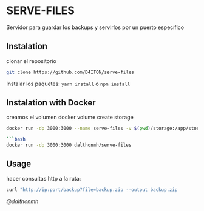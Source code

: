 # SERVE-FILES

Servidor para guardar los backups y servirlos por un puerto específico

## Instalation

clonar el repositorio

```bash
git clone https://github.com/D4ITON/serve-files
```

Instalar los paquetes:
`yarn install` o `npm install`

## Instalation with Docker

creamos el volumen
docker volume create storage

````bash
docker run -dp 3000:3000 --name serve-files -v $(pwd)/storage:/app/storage -e NODE_ENV=production dalthonmh/serve-files

```bash
docker run -dp 3000:3000 dalthonmh/serve-files
````

## Usage

hacer consultas http a la ruta:

```bash
curl "http://ip:port/backup?file=backup.zip --output backup.zip
```

<i>@dalthonmh</i>
